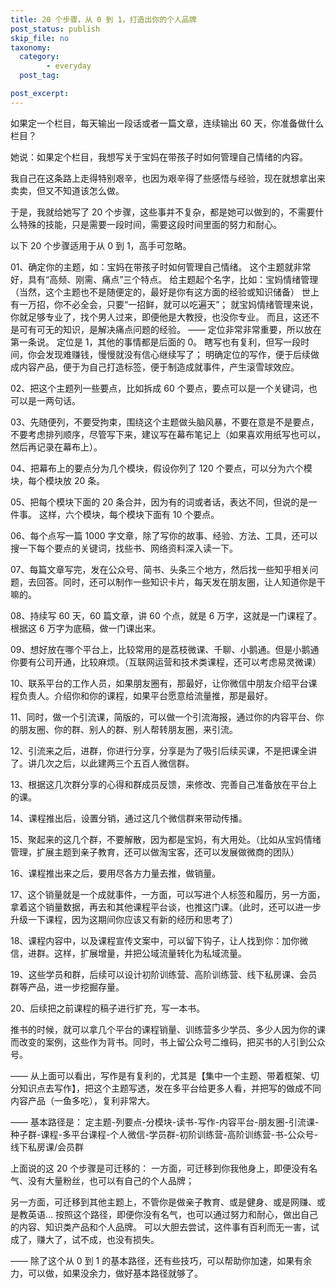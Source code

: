 ```yaml
---
title: 20 个步骤，从 0 到 1，打造出你的个人品牌
post_status: publish
skip_file: no
taxonomy:
  category:
        - everyday
  post_tag:

post_excerpt: 
---
```

如果定一个栏目，每天输出一段话或者一篇文章，连续输出 60 天，你准备做什么栏目？

她说：如果定个栏目，我想写关于宝妈在带孩子时如何管理自己情绪的内容。

我自己在这条路上走得特别艰辛，也因为艰辛得了些感悟与经验，现在就想拿出来卖卖，但又不知道该怎么做。

于是，我就给她写了 20 个步骤，这些事并不复杂，都是她可以做到的，不需要什么特殊的技能，只是需要一段时间，需要这段时间里面的努力和耐心。

以下 20 个步骤适用于从 0 到 1，高手可忽略。

01、确定你的主题，如：宝妈在带孩子时如何管理自己情绪。 这个主题就非常好，具有“高频、刚需、痛点”三个特点。 给主题起个名字，比如：宝妈情绪管理（当然，这个主题也不是随便定的，最好是你有这方面的经验或知识储备） 世上有一万招，你不必全会，只要“一招鲜，就可以吃遍天”； 就宝妈情绪管理来说，你就足够专业了，找个男人过来，即便他是大教授，也没你专业。 而且，这还不是可有可无的知识，是解决痛点问题的经验。 —— 定位非常非常重要，所以放在第一条说。 定位是 1，其他的事情都是后面的 0。 瞎写也有复利，但写一段时间，你会发现难赚钱，慢慢就没有信心继续写了； 明确定位的写作，便于后续做成内容产品，便于为自己打造标签，便于制造成就事件，产生滚雪球效应。

02、把这个主题列一些要点，比如拆成 60 个要点，要点可以是一个关键词，也可以是一两句话。

03、先随便列，不要受拘束，围绕这个主题做头脑风暴，不要在意是不是要点，不要考虑排列顺序，尽管写下来，建议写在幕布笔记上（如果喜欢用纸写也可以，然后再记录在幕布上）。

04、把幕布上的要点分为几个模块，假设你列了 120 个要点，可以分为六个模块，每个模块放 20 条。

05、把每个模块下面的 20 条合并，因为有的词或者话，表达不同，但说的是一件事。 这样，六个模块，每个模块下面有 10 个要点。

06、每个点写一篇 1000 字文章，除了写你的故事、经验、方法、工具，还可以搜一下每个要点的关键词，找些书、网络资料深入读一下。

07、每篇文章写完，发在公众号、简书、头条三个地方，然后找一些知乎相关问题，去回答。同时，还可以制作一些知识卡片，每天发在朋友圈，让人知道你是干嘛的。

08、持续写 60 天，60 篇文章，讲 60 个点，就是 6 万字，这就是一门课程了。根据这 6 万字为底稿，做一门课出来。

09、想好放在哪个平台上，比较常用的是荔枝微课、千聊、小鹅通。但是小鹅通你要有公司开通，比较麻烦。（互联网运营和技术类课程，还可以考虑易灵微课）

10、联系平台的工作人员，如果朋友圈有，那最好，让你微信中朋友介绍平台课程负责人。介绍你和你的课程，如果平台愿意给流量推，那是最好。

11、同时，做一个引流课，简版的，可以做一个引流海报，通过你的内容平台、你的朋友圈、你的群、别人的群、别人帮转朋友圈，来引流。

12、引流来之后，进群，你进行分享，分享是为了吸引后续买课，不是把课全讲了。讲几次之后，以此建两三个五百人微信群。

13、根据这几次群分享的心得和群成员反馈，来修改、完善自己准备放在平台上的课。

14、课程推出后，设置分销，通过这几个微信群来带动传播。

15、聚起来的这几个群，不要解散，因为都是宝妈，有大用处。（比如从宝妈情绪管理，扩展主题到亲子教育，还可以做淘宝客，还可以发展做微商的团队）

16、课程推出来之后，要用尽各方力量去推，做销量。

17、这个销量就是一个成就事件，一方面，可以写进个人标签和履历，另一方面，拿着这个销量数据，再去和其他课程平台谈，也推这门课。（此时，还可以进一步升级一下课程，因为这期间你应该又有新的经历和思考了）

18、课程内容中，以及课程宣传文案中，可以留下钩子，让人找到你：加你微信，进群。这样，扩展增量，并把公域流量转化为私域流量。

19、这些学员和群，后续可以设计初阶训练营、高阶训练营、线下私房课、会员群等产品，进一步挖掘存量。

20、后续把之前课程的稿子进行扩充，写一本书。

推书的时候，就可以拿几个平台的课程销量、训练营多少学员、多少人因为你的课而改变的案例，这些作为背书。同时，书上留公众号二维码，把买书的人引到公众号。

—— 从上面可以看出，写作是有复利的，尤其是【集中一个主题、带着框架、切分知识点去写作】，把这个主题写透，发在多平台给更多人看，并把写的做成不同内容产品（一鱼多吃），复利非常大。

—— 基本路径是： 定主题-列要点-分模块-读书-写作-内容平台-朋友圈-引流课-种子群-课程-多平台课程-个人微信-学员群-初阶训练营-高阶训练营-书-公众号-线下私房课/会员群

上面说的这 20 个步骤是可迁移的： 一方面，可迁移到你我他身上，即便没有名气、没有大量粉丝，也可以有自己的个人品牌；

另一方面，可迁移到其他主题上，不管你是做亲子教育、或是健身、或是网赚、或是教英语… 按照这个路径，即便你没有名气，也可以通过努力和耐心，做出自己的内容、知识类产品和个人品牌。 可以大胆去尝试，这件事有百利而无一害，试成了，赚大了，试不成，也没有损失。

—— 除了这个从 0 到 1 的基本路径，还有些技巧，可以帮助你加速，如果有余力，可以做，如果没余力，做好基本路径就够了。